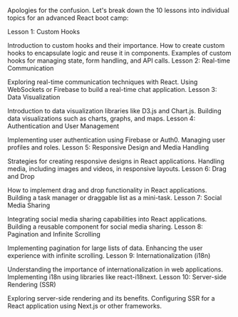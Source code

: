 Apologies for the confusion. Let's break down the 10 lessons into individual topics for an advanced React boot camp:

Lesson 1: Custom Hooks

Introduction to custom hooks and their importance.
How to create custom hooks to encapsulate logic and reuse it in components.
Examples of custom hooks for managing state, form handling, and API calls.
Lesson 2: Real-time Communication

Exploring real-time communication techniques with React.
Using WebSockets or Firebase to build a real-time chat application.
Lesson 3: Data Visualization

Introduction to data visualization libraries like D3.js and Chart.js.
Building data visualizations such as charts, graphs, and maps.
Lesson 4: Authentication and User Management

Implementing user authentication using Firebase or Auth0.
Managing user profiles and roles.
Lesson 5: Responsive Design and Media Handling

Strategies for creating responsive designs in React applications.
Handling media, including images and videos, in responsive layouts.
Lesson 6: Drag and Drop

How to implement drag and drop functionality in React applications.
Building a task manager or draggable list as a mini-task.
Lesson 7: Social Media Sharing

Integrating social media sharing capabilities into React applications.
Building a reusable component for social media sharing.
Lesson 8: Pagination and Infinite Scrolling

Implementing pagination for large lists of data.
Enhancing the user experience with infinite scrolling.
Lesson 9: Internationalization (i18n)

Understanding the importance of internationalization in web applications.
Implementing i18n using libraries like react-i18next.
Lesson 10: Server-side Rendering (SSR)

Exploring server-side rendering and its benefits.
Configuring SSR for a React application using Next.js or other frameworks.



